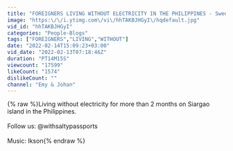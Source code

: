 ```yaml
---
title: "FOREIGNERS LIVING WITHOUT ELECTRICITY IN THE PHILIPPINES - Swedish people are not used to it!"
image: "https:\/\/i.ytimg.com\/vi\/hhTAKBJHGyI\/hqdefault.jpg"
vid_id: "hhTAKBJHGyI"
categories: "People-Blogs"
tags: ["FOREIGNERS","LIVING","WITHOUT"]
date: "2022-02-14T15:09:23+03:00"
vid_date: "2022-02-13T07:18:46Z"
duration: "PT14M15S"
viewcount: "17599"
likeCount: "1574"
dislikeCount: ""
channel: "Emy & Johan"
---
```

{% raw %}Living without electricity for more than 2 months on Siargao island in the Philippines. <br /><br />Follow us: @withsaltypassports<br /><br />Music: Ikson{% endraw %}
